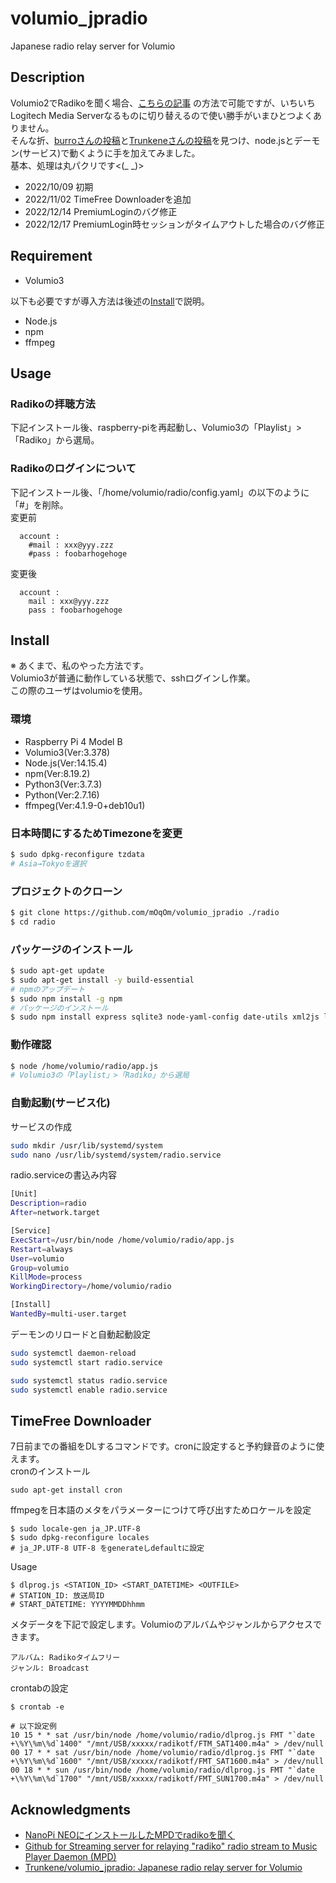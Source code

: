 # volumio_jpradio
Japanese radio relay server for Volumio

## Description
Volumio2でRadikoを聞く場合、[こちらの記事](https://monoworks.co.jp/post/2019-05-05-listen-to-radiko-on-volumio/)
の方法で可能ですが、いちいちLogitech Media Serverなるものに切り替えるので使い勝手がいまひとつよくありません。  
そんな折、[burroさんの投稿](#acknowledgments)と[Trunkeneさんの投稿](#acknowledgments)を見つけ、node.jsとデーモン(サービス)で動くように手を加えてみました。  
基本、処理は丸パクリです<(_ _)>

+ 2022/10/09 初期
+ 2022/11/02 TimeFree Downloaderを追加
+ 2022/12/14 PremiumLoginのバグ修正
+ 2022/12/17 PremiumLogin時セッションがタイムアウトした場合のバグ修正

## Requirement
* Volumio3

以下も必要ですが導入方法は後述の[Install](#install)で説明。
* Node.js
* npm
* ffmpeg

## Usage
### Radikoの拝聴方法
下記インストール後、raspberry-piを再起動し、Volumio3の「Playlist」>「Radiko」から選局。
### Radikoのログインについて
下記インストール後、「/home/volumio/radio/config.yaml」の以下のように「#」を削除。  
変更前
```
  account :
    #mail : xxx@yyy.zzz
    #pass : foobarhogehoge
```
変更後
```
  account :
    mail : xxx@yyy.zzz
    pass : foobarhogehoge
```
## Install
※ あくまで、私のやった方法です。  
Volumio3が普通に動作している状態で、sshログインし作業。  
この際のユーザはvolumioを使用。

### 環境
* Raspberry Pi 4 Model B
* Volumio3(Ver:3.378)
* Node.js(Ver:14.15.4)
* npm(Ver:8.19.2)
* Python3(Ver:3.7.3)
* Python(Ver:2.7.16)
* ffmpeg(Ver:4.1.9-0+deb10u1)

### 日本時間にするためTimezoneを変更
```bash
$ sudo dpkg-reconfigure tzdata
# Asia→Tokyoを選択
```

### プロジェクトのクローン
```bash
$ git clone https://github.com/mOqOm/volumio_jpradio ./radio
$ cd radio
```

### パッケージのインストール
```bash
$ sudo apt-get update
$ sudo apt-get install -y build-essential
# npmのアップデート
$ sudo npm install -g npm
# パッケージのインストール
$ sudo npm install express sqlite3 node-yaml-config date-utils xml2js log4js got capitalize m3u-file-parser icy-metadata cron tough-cookie
```

### 動作確認
```bash
$ node /home/volumio/radio/app.js
# Volumio3の「Playlist」>「Radiko」から選局
```

### 自動起動(サービス化)
サービスの作成
```bash
sudo mkdir /usr/lib/systemd/system
sudo nano /usr/lib/systemd/system/radio.service
```
radio.serviceの書込み内容
```bash
[Unit]
Description=radio
After=network.target

[Service]
ExecStart=/usr/bin/node /home/volumio/radio/app.js
Restart=always
User=volumio
Group=volumio
KillMode=process
WorkingDirectory=/home/volumio/radio

[Install]
WantedBy=multi-user.target
```
デーモンのリロードと自動起動設定
```bash
sudo systemctl daemon-reload
sudo systemctl start radio.service

sudo systemctl status radio.service
sudo systemctl enable radio.service
```

## TimeFree Downloader
7日前までの番組をDLするコマンドです。cronに設定すると予約録音のように使えます。  
cronのインストール
```
sudo apt-get install cron
```
ffmpegを日本語のメタをパラメーターにつけて呼び出すためロケールを設定
```
$ sudo locale-gen ja_JP.UTF-8
$ sudo dpkg-reconfigure locales
# ja_JP.UTF-8 UTF-8 をgenerateしdefaultに設定
```

Usage
```
$ dlprog.js <STATION_ID> <START_DATETIME> <OUTFILE>
# STATION_ID: 放送局ID
# START_DATETIME: YYYYMMDDhhmm
```

メタデータを下記で設定します。Volumioのアルバムやジャンルからアクセスできます。
```
アルバム: Radikoタイムフリー
ジャンル: Broadcast
```

crontabの設定
```
$ crontab -e

# 以下設定例
10 15 * * sat /usr/bin/node /home/volumio/radio/dlprog.js FMT "`date +\%Y\%m\%d`1400" "/mnt/USB/xxxxx/radikotf/FTM_SAT1400.m4a" > /dev/null
00 17 * * sat /usr/bin/node /home/volumio/radio/dlprog.js FMT "`date +\%Y\%m\%d`1600" "/mnt/USB/xxxxx/radikotf/FMT_SAT1600.m4a" > /dev/null
00 18 * * sun /usr/bin/node /home/volumio/radio/dlprog.js FMT "`date +\%Y\%m\%d`1700" "/mnt/USB/xxxxx/radikotf/FMT_SUN1700.m4a" > /dev/null
```

## Acknowledgments
* [NanoPi NEOにインストールしたMPDでradikoを聞く](http://burro.hatenablog.com/entry/2019/02/16/175836)
* [Github for Streaming server for relaying "radiko" radio stream to Music Player Daemon (MPD)](https://github.com/burrocargado/RadioRelayServer)
* [Trunkene/volumio_jpradio: Japanese radio relay server for Volumio](https://github.com/Trunkene/volumio_jpradio)
